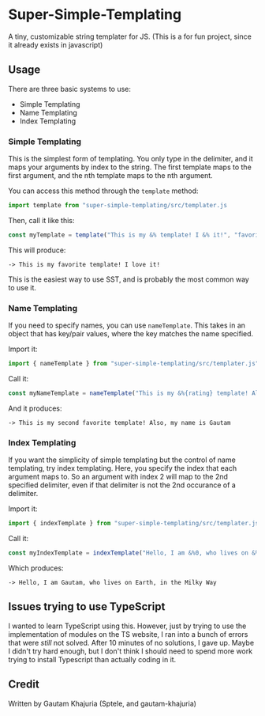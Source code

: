 # Super-Simple-Templating
A tiny, customizable string templater for JS. (This is a for fun project, since it already exists in javascript)

## Usage
There are three basic systems to use:
- Simple Templating
- Name Templating
- Index Templating

### Simple Templating
This is the simplest form of templating. You only type in the delimiter, and it maps your arguments by index to the string. The first template maps to the first argument, and the nth template maps to the nth argument.

You can access this method through the `template` method:
```js
import template from "super-simple-templating/src/templater.js
```
Then, call it like this:
```js
const myTemplate = template("This is my &% template! I &% it!", "favorite", "love");
```
This will produce:
```
-> This is my favorite template! I love it!
```
This is the easiest way to use SST, and is probably the most common way to use it.

### Name Templating
If you need to specify names, you can use `nameTemplate`. This takes in an object that has key/pair values, where the key matches the name specified. 

Import it:
```js
import { nameTemplate } from "super-simple-templating/src/templater.js"
```
Call it:
```js
const myNameTemplate = nameTemplate("This is my &%{rating} template! Also, my name is &%{name}", { rating: "second favorite", name: "Gautam" });
```
And it produces:
```
-> This is my second favorite template! Also, my name is Gautam
```

### Index Templating
If you want the simplicity of simple templating but the control of name templating, try index templating. Here, you specify the index that each argument maps to. So an argument with index 2 will map to the 2nd specified delimiter, even if that delimiter is not the 2nd occurance of a delimiter.

Import it:
```js
import { indexTemplate } from "super-simple-templating/src/templater.js"
```
Call it:
```js
const myIndexTemplate = indexTemplate("Hello, I am &%0, who lives on &%2, in &%1", "Gautam", "the Milky Way", "Earth");
```
Which produces:
```
-> Hello, I am Gautam, who lives on Earth, in the Milky Way
```

## Issues trying to use TypeScript
I wanted to learn TypeScript using this. However, just by trying to use the implementation of modules on the TS website, I ran into a bunch of errors that were *still* not solved. After 10 minutes of no solutions, I gave up. Maybe I didn't try hard enough, but I don't think I should need to spend more work trying to install Typescript than actually coding in it.

## Credit
Written by Gautam Khajuria (Sptele, and gautam-khajuria)